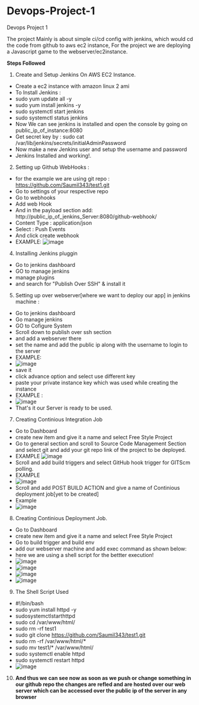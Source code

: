 # Devops-Project-1
Devops Project 1

The project Mainly is about simple ci/cd config with jenkins, which would cd the code from github to aws ec2 instance,
For the project we are deploying a Javascript game to the webserver/ec2instance.

<b> Steps Followed </b>


1) Create and Setup Jenkins On AWS EC2 Instance.
-  Create a ec2 instance with amazon linux 2 ami
-  To Install Jenkins :
- sudo yum update all -y
- sudo yum install jenkins -y
- sudo systemctl start jenkins
- sudo systemctl status jenkins
- Now We can see jenkins is installed and open the console by going on public_ip_of_instance:8080
- Get secret key by : sudo cat /var/lib/jenkins/secrets/initialAdminPassword
- Now make a new Jenkins user and setup the username and password
-  Jenkins Installed and working!.


2) Setting up Github WebHooks :
- for the example we are using git repo : https://github.com/Saumil343/test1.git
- Go to settings of your respective repo
- Go to webhooks
- Add web Hook
- And in the payload section add: http://public_ip_of_jenkins_Server:8080/github-webhook/
- Content Type : application/json
- Select : Push Events
- And click create webhook
- EXAMPLE:
![image](https://user-images.githubusercontent.com/53990452/177816425-c3caa4d3-d506-4597-bfae-96b7f14ef82e.png)


4) Installing Jenkins pluggin
- Go to jenkins dashboard
- GO to manage jenkins
- manage plugins
- and search for "Publish Over SSH" & install it

5) Setting up over webserver[where we want to deploy our app] in jenkins machine :
- Go to jenkins dashboard
- Go manage jenkins
- GO to Cofigure System
-  Scroll down to publish over ssh section
-  and add a webserver there
-  set the name and add the public ip along with the username to login to the server
-  EXAMPLE:
-  ![image](https://user-images.githubusercontent.com/53990452/177818212-448ca6c5-2168-4386-bb83-789ea2588a95.png)
- save it
- click advance option and select use different key
- paste your private instance key which was used while creating the instance
- EXAMPLE :
- ![image](https://user-images.githubusercontent.com/53990452/177818552-81653565-c7e5-4575-97f8-3ef4155d4827.png)
- That's it our Server is ready to be used.

7) Creating Continious Integration Job
- Go to Dashboard
- create new item and give it a name and select Free Style Project
- Go to general section and scroll to Source Code Management Section and select git and add your git repo link of the project to be deployed.
- EXAMPLE
![image](https://user-images.githubusercontent.com/53990452/177819185-2e169902-5f0d-43a5-887d-02f13759d2cc.png)
- Scroll and add build triggers and select GitHub hook trigger for GITScm polling.
- EXAMPLE
- ![image](https://user-images.githubusercontent.com/53990452/177819421-1e0c9080-b845-4091-94a4-a89b54e378b6.png)
- Scroll and add POST BUILD ACTION and give a name of Continious deployment job[yet to be created]
- Example
- ![image](https://user-images.githubusercontent.com/53990452/177819619-145f1db2-6565-4aff-a975-5b506e735787.png)

8) Creating Continious Deployment Job.
- Go to Dashboard
- create new item and give it a name and select Free Style Project
- Go to build trigger and build env
- add our webserver machine and add exec command as shown below: 
- here we are using a shell script for the bettter execution!
- ![image](https://user-images.githubusercontent.com/53990452/177820075-77529ecb-45ce-4c22-a288-f88fe2be730b.png)
- ![image](https://user-images.githubusercontent.com/53990452/177820083-b9ddcaf7-f2ac-4234-94de-6f18119c8f09.png)
- ![image](https://user-images.githubusercontent.com/53990452/177820090-550d9f8b-1d23-443f-bf2a-86fa320ca38f.png)
- ![image](https://user-images.githubusercontent.com/53990452/177820092-e720f258-0384-4d44-90ff-fa3a66d65eeb.png)

9) The Shell Script Used
- #!/bin/bash
- sudo yum install httpd -y
- sudosystemctlstarthttpd
- sudo cd /var/www/html/ 
- sudo rm -rf test1
- sudo git clone https://github.com/Saumil343/test1.git
- sudo rm -rf /var/www/html/*
- sudo mv test1/* /var/www/html/
- sudo systemctl enable httpd
- sudo systemctl restart httpd
- ![image](https://user-images.githubusercontent.com/53990452/177820978-95e91f54-944d-4916-9fb4-7c5928864cd5.png)

10) <b> And thus we can see now as soon as we push or change something in our github repo the changes are refled and are hosted over our web server which can be accessed over the public ip of the server in any browser </b>


